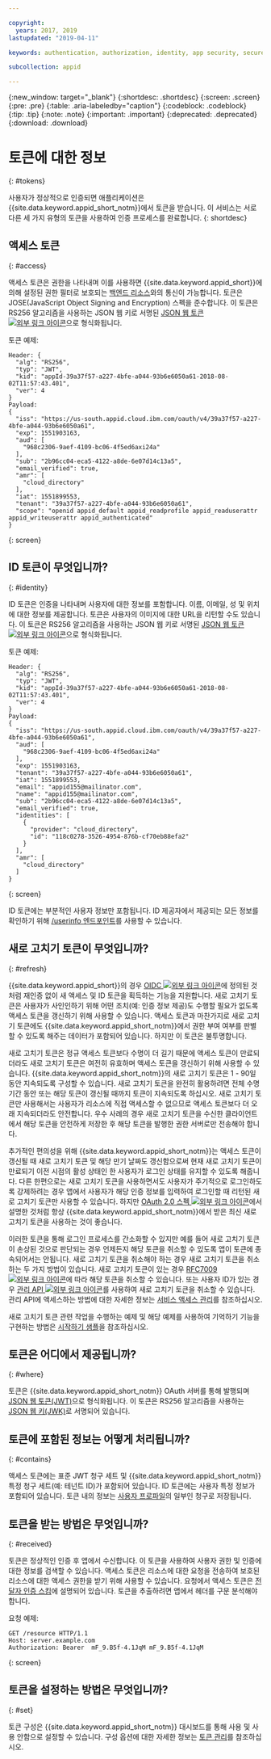 ```yaml
---

copyright:
  years: 2017, 2019
lastupdated: "2019-04-11"

keywords: authentication, authorization, identity, app security, secure, access, tokens

subcollection: appid

---
```


{:new_window: target="_blank"}
{:shortdesc: .shortdesc}
{:screen: .screen}
{:pre: .pre}
{:table: .aria-labeledby="caption"}
{:codeblock: .codeblock}
{:tip: .tip}
{:note: .note}
{:important: .important}
{:deprecated: .deprecated}
{:download: .download}



# 토큰에 대한 정보
{: #tokens}

사용자가 정상적으로 인증되면 애플리케이션은 {{site.data.keyword.appid_short_notm}}에서 토큰을 받습니다. 이 서비스는 서로 다른 세 가지 유형의 토큰을 사용하여 인증 프로세스를 완료합니다.
{: shortdesc}


## 액세스 토큰
{: #access}

액세스 토큰은 권한을 나타내며 이를 사용하면 {{site.data.keyword.appid_short}}에 의해 설정된 권한 필터로 보호되는 [백엔드 리소스](/docs/services/appid?topic=appid-backend)와의 통신이 가능합니다. 토큰은 JOSE(JavaScript Object Signing and Encryption) 스펙을 준수합니다. 이 토큰은 RS256 알고리즘을 사용하는 JSON 웹 키로 서명된 <a href="https://jwt.io/introduction/" target="blank">JSON 웹 토큰 <img src="../../icons/launch-glyph.svg" alt="외부 링크 아이콘"></a>으로 형식화됩니다.

토큰 예제:
  ```
Header: {
    "alg": "RS256",
    "typ": "JWT",
    "kid": "appId-39a37f57-a227-4bfe-a044-93b6e6050a61-2018-08-02T11:57:43.401",
    "ver": 4
  }
  Payload:
  {
    "iss": "https://us-south.appid.cloud.ibm.com/oauth/v4/39a37f57-a227-4bfe-a044-93b6e6050a61",
    "exp": 1551903163,
    "aud": [
      "968c2306-9aef-4109-bc06-4f5ed6axi24a"
    ],
    "sub": "2b96cc04-eca5-4122-a8de-6e07d14c13a5",
    "email_verified": true,
    "amr": [
      "cloud_directory"
    ],
    "iat": 1551899553,
    "tenant": "39a37f57-a227-4bfe-a044-93b6e6050a61",
    "scope": "openid appid_default appid_readprofile appid_readuserattr appid_writeuserattr appid_authenticated"
  }
  ```
  {: screen}

## ID 토큰이 무엇입니까?
{: #identity}

ID 토큰은 인증을 나타내며 사용자에 대한 정보를 포함합니다. 이름, 이메일, 성 및 위치에 대한 정보를 제공합니다. 토큰은 사용자의 이미지에 대한 URL을 리턴할 수도 있습니다. 이 토큰은 RS256 알고리즘을 사용하는 JSON 웹 키로 서명된 <a href="https://jwt.io/introduction/" target="blank">JSON 웹 토큰 <img src="../../icons/launch-glyph.svg" alt="외부 링크 아이콘"></a>으로 형식화됩니다.

토큰 예제:
  ```
Header: {
    "alg": "RS256",
    "typ": "JWT",
    "kid": "appId-39a37f57-a227-4bfe-a044-93b6e6050a61-2018-08-02T11:57:43.401",
    "ver": 4
  }
  Payload:
  {
    "iss": "https://us-south.appid.cloud.ibm.com/oauth/v4/39a37f57-a227-4bfe-a044-93b6e6050a61",
    "aud": [
      "968c2306-9aef-4109-bc06-4f5ed6axi24a"
    ],
    "exp": 1551903163,
    "tenant": "39a37f57-a227-4bfe-a044-93b6e6050a61",
    "iat": 1551899553,
    "email": "appid155@mailinator.com",
    "name": "appid155@mailinator.com",
    "sub": "2b96cc04-eca5-4122-a8de-6e07d14c13a5",
    "email_verified": true,
    "identities": [
      {
        "provider": "cloud_directory",
        "id": "118c0278-3526-4954-876b-cf70eb88efa2"
      }
    ],
    "amr": [
      "cloud_directory"
    ]
  }
  ```
  {: screen}


ID 토큰에는 부분적인 사용자 정보만 포함됩니다. ID 제공자에서 제공되는 모든 정보를 확인하기 위해 [/userinfo 엔드포인트](/docs/services/appid?topic=appid-predefined-attributes#predefined-access-api)를 사용할 수 있습니다.

## 새로 고치기 토큰이 무엇입니까?
{: #refresh}

{{site.data.keyword.appid_short}}의 경우 <a href="http://openid.net/specs/openid-connect-core-1_0.html#RefreshTokens" target="_blank">OIDC <img src="../../icons/launch-glyph.svg" alt="외부 링크 아이콘"></a>에 정의된 것처럼 재인증 없이 새 액세스 및 ID 토큰을 획득하는 기능을 지원합니다. 새로 고치기 토큰은 사용자가 사인인하기 위해 어떤 조치(예: 인증 정보 제공)도 수행할 필요가 없도록 액세스 토큰을 갱신하기 위해 사용할 수 있습니다. 액세스 토큰과 마찬가지로 새로 고치기 토큰에도 {{site.data.keyword.appid_short_notm}}에서 권한 부여 여부를 판별할 수 있도록 해주는 데이터가 포함되어 있습니다. 하지만 이 토큰은 불투명합니다.

새로 고치기 토큰은 정규 액세스 토큰보다 수명이 더 길기 때문에 액세스 토큰이 만료되더라도 새로 고치기 토큰은 여전히 유효하며 액세스 토큰을 갱신하기 위해 사용할 수 있습니다. {{site.data.keyword.appid_short_notm}}의 새로 고치기 토큰은 1 - 90일 동안 지속되도록 구성할 수 있습니다. 새로 고치기 토큰을 완전히 활용하려면 전체 수명 기간 동안 또는 해당 토큰이 갱신될 때까지 토큰이 지속되도록 하십시오. 새로 고치기 토큰만 사용해서는 사용자가 리소스에 직접 액세스할 수 없으므로 액세스 토큰보다 더 오래 지속되더라도 안전합니다. 우수 사례의 경우 새로 고치기 토큰을 수신한 클라이언트에서 해당 토큰을 안전하게 저장한 후 해당 토큰을 발행한 권한 서버로만 전송해야 합니다.

추가적인 편의성을 위해 {{site.data.keyword.appid_short_notm}}는 액세스 토큰이 갱신될 때 새로 고치기 토큰 및 해당 만기 날짜도 갱신함으로써 현재 새로 고치기 토큰이 만료되기 이전 시점의 활성 상태인 한 사용자가 로그인 상태를 유지할 수 있도록 해줍니다. 다른 한편으로는 새로 고치기 토큰을 사용하면서도 사용자가 주기적으로 로그인하도록 강제하려는 경우 앱에서 사용자가 해당 인증 정보를 입력하여 로그인할 때 리턴된 새로 고치기 토큰만 사용할 수 있습니다. 하지만 <a href="https://tools.ietf.org/html/rfc6749#page-47" target="_blank">OAuth 2.0 스펙 <img src="../../icons/launch-glyph.svg" alt="외부 링크 아이콘"></a>에서 설명한 것처럼 항상 {{site.data.keyword.appid_short_notm}}에서 받은 최신 새로 고치기 토큰을 사용하는 것이 좋습니다.


이러한 토큰을 통해 로그인 프로세스를 간소화할 수 있지만 예를 들어 새로 고치기 토큰이 손상된 것으로 판단되는 경우 언제든지 해당 토큰을 취소할 수 있도록 앱이 토큰에 종속되어서는 안됩니다. 새로 고치기 토큰을 취소해야 하는 경우 새로 고치기 토큰을 취소하는 두 가지 방법이 있습니다. 새로 고치기 토큰이 있는 경우 <a href="https://tools.ietf.org/html/rfc7009#section-2" target="_blank">RFC7009 <img src="../../icons/launch-glyph.svg" alt="외부 링크 아이콘"></a>에 따라 해당 토큰을 취소할 수 있습니다. 또는 사용자 ID가 있는 경우 <a href="https://us-south.appid.cloud.ibm.com/swagger-ui/#/" target="_blank">관리 API <img src="../../icons/launch-glyph.svg" alt="외부 링크 아이콘"></a>를 사용하여 새로 고치기 토큰을 취소할 수 있습니다. 관리 API에 액세스하는 방법에 대한 자세한 정보는 [서비스 액세스 관리](/docs/services/appid?topic=appid-service-access-management#service-access-management)를 참조하십시오.

새로 고치기 토큰 관련 작업을 수행하는 예제 및 해당 예제를 사용하여 기억하기 기능을 구현하는 방법은 [시작하기 샘플](/docs/services/appid?topic=appid-getting-started#getting-started)을 참조하십시오.


## 토큰은 어디에서 제공됩니까?
{: #where}

토큰은 {{site.data.keyword.appid_short_notm}} OAuth 서버를 통해 발행되며 [JSON 웹 토큰(JWT)](https://jwt.io/introduction/)으로 형식화됩니다. 이 토큰은 RS256 알고리즘을 사용하는 [JSON 웹 키(JWK)](https://tools.ietf.org/html/rfc7517)로 서명되어 있습니다.

## 토큰에 포함된 정보는 어떻게 처리됩니까?
{: #contains}

액세스 토큰에는 표준 JWT 청구 세트 및 {{site.data.keyword.appid_short_notm}} 특정 청구 세트(예: 테넌트 ID)가 포함되어 있습니다. ID 토큰에는 사용자 특정 정보가 포함되어 있습니다. 토큰 내의 정보는 [사용자 프로파일](/docs/services/appid?topic=appid-user-profile#user-profile)의 일부인 청구로 저장됩니다.

## 토큰을 받는 방법은 무엇입니까?
{: #received}

토큰은 정상적인 인증 후 앱에서 수신합니다. 이 토큰을 사용하여 사용자 권한 및 인증에 대한 정보를 검색할 수 있습니다. 액세스 토큰은 리소스에 대한 요청을 전송하여 보호된 리소스에 대한 액세스 권한을 받기 위해 사용할 수 있습니다. 요청에서 액세스 토큰은 [전달자 인증 스킴](https://tools.ietf.org/html/rfc6750#page-5)에 설명되어 있습니다. 토큰을 추출하려면 앱에서 헤더를 구문 분석해야 합니다.

요청 예제:

  ```
  GET /resource HTTP/1.1
  Host: server.example.com
  Authorization: Bearer  mF_9.B5f-4.1JqM mF_9.B5f-4.1JqM
  ```
  {: screen}

## 토큰을 설정하는 방법은 무엇입니까?
{: #set}

토큰 구성은 {{site.data.keyword.appid_short_notm}} 대시보드를 통해 사용 및 사용 안함으로 설정할 수 있습니다. 구성 옵션에 대한 자세한 정보는 [토큰 관리](/docs/services/appid?topic=appid-managing-idp#managing-idp)를 참조하십시오.
